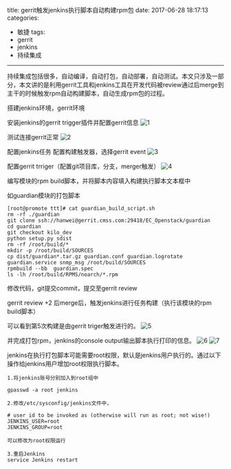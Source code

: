 title: gerrit触发jenkins执行脚本自动构建rpm包
date: 2017-06-28 18:17:13
categories:
- 敏捷
tags:
- gerrit
- jenkins
- 持续集成
---

持续集成包括很多，自动编译，自动打包，自动部署，自动测试。本文只涉及一部分，本文讲的是利用gerrit工具和jenkins工具在开发代码被review通过后merge到主干的时候触发rpm自动构建脚本，自动生成rpm包的过程。

搭建jenkins环境，gerrit环境

安装jenkins的gerrit trigger插件并配置gerrit信息
![1](/images/trigger-build/trigger-build-1.png)

测试连接gerrit正常
![2](/images/trigger-build/trigger-build-2.png)

配置jenkins任务
配置构建触发器，选择gerrit event
![3](/images/trigger-build/trigger-build-3.png)

配置gerrit trriger（配置git项目库，分支，merger触发）
![4](/images/trigger-build/trigger-build-4.png)

编写模块的rpm build脚本，并将脚本内容填入构建执行脚本文本框中

如guardian模块的打包脚本

    [root@promote ttt]# cat guardian_build_script.sh 
    rm -rf ./guardian
    git clone ssh://hanwei@gerrit.cmss.com:29418/EC_Openstack/guardian
    cd guardian
    git checkout kilo_dev
    python setup.py sdist
    rm -rf /root/build/*
    mkdir -p /root/build/SOURCES
    cp dist/guardian*.tar.gz guardian.conf guardian.logrotate guardian.service snmp_msg /root/build/SOURCES
    rpmbuild --bb  guardian.spec
    ls -lh /root/build/RPMS/noarch/*.rpm

修改代码，git提交commit，提交至gerrit review

gerrit review +2 后merge后，触发jenkins进行任务构建（执行该模块的rpm build脚本）

可以看到第5次构建是由gerrit triger触发进行的。
![5](/images/trigger-build/trigger-build-5.png)

并完成打包rpm，jenkins的console output输出脚本执行打印的信息。
![6](/images/trigger-build/trigger-build-6.png)
![7](/images/trigger-build/trigger-build-7.png)

jenkins在执行打包脚本可能需要root权限，默认是jenkins用户执行的。通过以下操作给jenkins用户增加root权限执行脚本。


    1.将jenkins账号分别加入到root组中
    
    gpasswd -a root jenkins
    
    2.修改/etc/sysconfig/jenkins文件中，
    
    # user id to be invoked as (otherwise will run as root; not wise!)
    JENKINS_USER=root
    JENKINS_GROUP=root
    
    可以修改为root权限运行
    
    3.重启Jenkins
    service Jenkins restart


